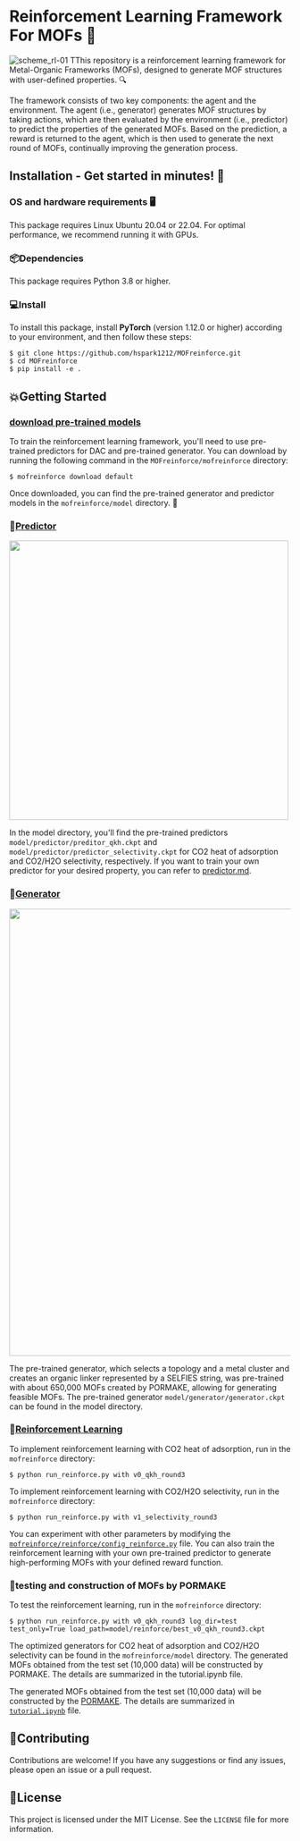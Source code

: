 # Reinforcement Learning Framework For MOFs 🚀
![scheme_rl-01](https://user-images.githubusercontent.com/64190846/218362539-740997c9-d198-4e0a-89e0-3277c5b45a51.jpg)
TThis repository is a reinforcement learning framework for Metal-Organic Frameworks (MOFs), designed to generate MOF structures with user-defined properties. 🔍

The framework consists of two key components: the agent and the environment. The agent (i.e., generator) generates MOF structures by taking actions, which are then evaluated by the environment (i.e., predictor) to predict the properties of the generated MOFs. Based on the prediction, a reward is returned to the agent, which is then used to generate the next round of MOFs, continually improving the generation process. 

## Installation - Get started in minutes! 🌟

### OS and hardware requirements 🖥️
This package requires Linux Ubuntu 20.04 or 22.04. For optimal performance, we recommend running it with GPUs.

### 📦Dependencies 
This package requires Python 3.8 or higher.

### 💻Install 
To install this package, install **PyTorch** (version 1.12.0 or higher) according to your environment, and then follow these steps:

```
$ git clone https://github.com/hspark1212/MOFreinforce.git
$ cd MOFreinforce
$ pip install -e .
```

## 💥Getting Started 

### [download pre-trained models](https://figshare.com/ndownloader/files/39472138)

To train the reinforcement learning framework, you'll need to use pre-trained predictors for DAC and pre-trained generator. You can download by running the following command in the `MOFreinforce/mofreinforce` directory:

```angular2html
$ mofreinforce download default
```
Once downloaded, you can find the pre-trained generator and predictor models in the `mofreinforce/model` directory. 📁

### 🔮[Predictor](https://github.com/hspark1212/MOFreinforce/blob/master/mofreinforce/predictor)
<p align="left">
  <img src="https://user-images.githubusercontent.com/64190846/218362135-275e50d4-5a1b-4c5d-b8f3-3434193a3de9.jpg" width="500")
</p>

In the model directory, you'll find the pre-trained predictors `model/predictor/preditor_qkh.ckpt` and `model/predictor/predictor_selectivity.ckpt` for CO2 heat of adsorption and CO2/H2O selectivity, respectively. If you want to train your own predictor for your desired property, you can refer to [predictor.md](https://github.com/hspark1212/MOFreinforce/blob/master/predictor.md).

### 🧬[Generator](https://github.com/hspark1212/MOFreinforce/blob/master/mofreinforce/generator)
<p align="left">
  <img src="https://user-images.githubusercontent.com/64190846/218362193-5540b285-d622-4698-8be9-f2bd789da264.jpg" width="800")
</p>

The pre-trained generator, which selects a topology and a metal cluster and creates an organic linker represented by a SELFIES string, was pre-trained with about 650,000 MOFs created by PORMAKE, allowing for generating feasible MOFs. The pre-trained generator `model/generator/generator.ckpt` can be found in the model directory.

### 🤖[Reinforcement Learning](https://github.com/hspark1212/MOFreinforce/blob/master/mofreinforce/reinforce)
To implement reinforcement learning with CO2 heat of adsorption, run in the `mofreinforce` directory:
```angular2html
$ python run_reinforce.py with v0_qkh_round3
```

To implement reinforcement learning with CO2/H2O selectivity, run in the `mofreinforce` directory:
```angular2html
$ python run_reinforce.py with v1_selectivity_round3
```

You can experiment with other parameters by modifying the [`mofreinforce/reinforce/config_reinforce.py`](https://github.com/hspark1212/MOFreinforce/blob/master/mofreinforce/reinforce/config_reinforce.py) file. You can also train the reinforcement learning with your own pre-trained predictor to generate high-performing MOFs with your defined reward function.

### 🧪testing and construction of MOFs by PORMAKE 
To test the reinforcement learning, run in the `mofreinforce` directory: 
```angular2html
$ python run_reinforce.py with v0_qkh_round3 log_dir=test test_only=True load_path=model/reinforce/best_v0_qkh_round3.ckpt
```
The optimized generators for CO2 heat of adsorption and CO2/H2O selectivity can be found in the `mofreinforce/model` directory. The generated MOFs obtained from the test set (10,000 data) will be constructed by PORMAKE. The details are summarized in the tutorial.ipynb file.

The generated MOFs obtained from the test set (10,000 data) will be constructed by the [PORMAKE](https://github.com/Sangwon91/PORMAKE).
The details are summarized in [`tutorial.ipynb`](https://github.com/hspark1212/MOFreinforce/blob/master/mofreinforce/tutorial.ipynb) file.

## 🙌Contributing

Contributions are welcome! If you have any suggestions or find any issues, please open an issue or a pull request.

## 📄License

This project is licensed under the MIT License. See the `LICENSE` file for more information.